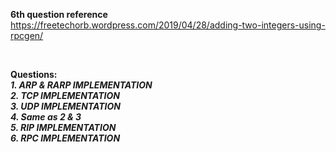 **6th question reference**
https://freetechorb.wordpress.com/2019/04/28/adding-two-integers-using-rpcgen/

<br/>

**Questions:**<br/>
***1. ARP & RARP IMPLEMENTATION***<br/>
***2. TCP IMPLEMENTATION***<br/>
***3. UDP IMPLEMENTATION***<br/>
***4. Same as 2 & 3***<br/>
***5. RIP IMPLEMENTATION***<br/>
***6. RPC IMPLEMENTATION***<br/>

